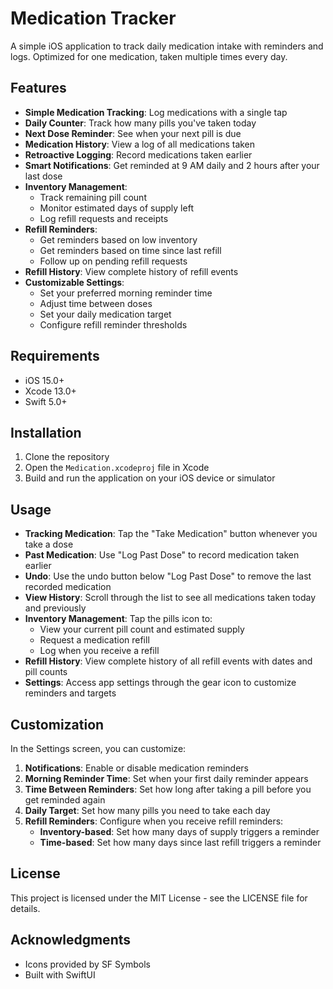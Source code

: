 # Medication Tracker

A simple iOS application to track daily medication intake with reminders and logs. Optimized for one medication, taken multiple times every day.

## Features

- **Simple Medication Tracking**: Log medications with a single tap
- **Daily Counter**: Track how many pills you've taken today
- **Next Dose Reminder**: See when your next pill is due
- **Medication History**: View a log of all medications taken
- **Retroactive Logging**: Record medications taken earlier
- **Smart Notifications**: Get reminded at 9 AM daily and 2 hours after your last dose
- **Inventory Management**:
  - Track remaining pill count
  - Monitor estimated days of supply left
  - Log refill requests and receipts
- **Refill Reminders**:
  - Get reminders based on low inventory
  - Get reminders based on time since last refill
  - Follow up on pending refill requests
- **Refill History**: View complete history of refill events
- **Customizable Settings**:
  - Set your preferred morning reminder time
  - Adjust time between doses
  - Set your daily medication target
  - Configure refill reminder thresholds

## Requirements

- iOS 15.0+
- Xcode 13.0+
- Swift 5.0+

## Installation

1. Clone the repository
2. Open the `Medication.xcodeproj` file in Xcode
3. Build and run the application on your iOS device or simulator

## Usage

- **Tracking Medication**: Tap the "Take Medication" button whenever you take a dose
- **Past Medication**: Use "Log Past Dose" to record medication taken earlier
- **Undo**: Use the undo button below "Log Past Dose" to remove the last recorded medication
- **View History**: Scroll through the list to see all medications taken today and previously
- **Inventory Management**: Tap the pills icon to:
  - View your current pill count and estimated supply
  - Request a medication refill
  - Log when you receive a refill
- **Refill History**: View complete history of all refill events with dates and pill counts
- **Settings**: Access app settings through the gear icon to customize reminders and targets

## Customization

In the Settings screen, you can customize:

1. **Notifications**: Enable or disable medication reminders
2. **Morning Reminder Time**: Set when your first daily reminder appears
3. **Time Between Reminders**: Set how long after taking a pill before you get reminded again
4. **Daily Target**: Set how many pills you need to take each day
5. **Refill Reminders**: Configure when you receive refill reminders:
   - **Inventory-based**: Set how many days of supply triggers a reminder
   - **Time-based**: Set how many days since last refill triggers a reminder

## License

This project is licensed under the MIT License - see the LICENSE file for details.

## Acknowledgments

- Icons provided by SF Symbols
- Built with SwiftUI
